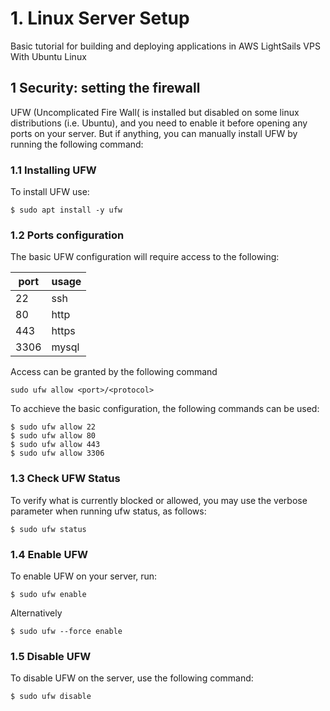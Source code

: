 # 1. Linux Server Setup
Basic tutorial for building and deploying applications in AWS LightSails VPS With Ubuntu Linux

## 1 Security: setting the firewall
UFW (Uncomplicated Fire Wall( is installed but disabled on some linux distributions (i.e. Ubuntu), and you need to enable it before opening any ports on your server. But if anything, you can manually install UFW by running the following command:
### 1.1 Installing UFW
To install UFW use: 
```
$ sudo apt install -y ufw
```
### 1.2 Ports configuration
The basic UFW configuration will require access to the following: 

| port | usage |
|------|----------|
| 22   | ssh  |
| 80   | http |
| 443  | https |
| 3306 | mysql |

Access can be granted by the following command
```
sudo ufw allow <port>/<protocol>
```
To acchieve the basic configuration, the following commands can be used:
```
$ sudo ufw allow 22
$ sudo ufw allow 80
$ sudo ufw allow 443
$ sudo ufw allow 3306
```

### 1.3 Check UFW Status

To verify what is currently blocked or allowed, you may use the verbose parameter when running ufw status, as follows:
```
$ sudo ufw status

```
### 1.4 Enable UFW
To enable UFW on your server, run:
```
$ sudo ufw enable
```
Alternatively
```
$ sudo ufw --force enable
```
### 1.5 Disable UFW
To disable UFW on the server, use the following command:
```
$ sudo ufw disable
```
